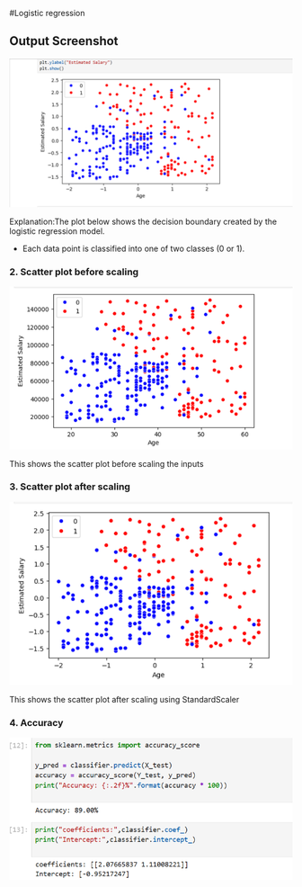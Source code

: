 #Logistic regression

## Output Screenshot
![Logistic Regression Output](outputs/BinaryAIModel_LogisticReg/Output1.png.png)

Explanation:The plot below shows the decision boundary created by the logistic regression model. 
- Each data point is classified into one of two classes (0 or 1). 

### 2. Scatter plot before scaling  
![Scatter plot pre scaling](outputs/BinaryAIModel_LogisticReg/Pre_scaling.png)

This shows the scatter plot before scaling the inputs

### 3. Scatter plot after scaling  
![Scatter plot after scaling](outputs/BinaryAIModel_LogisticReg/Post_scaling.png)

This shows the scatter plot after scaling using StandardScaler 

### 4. Accuracy 
![Accuracy](outputs/BinaryAIModel_LogisticReg/accuracy.png)